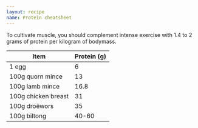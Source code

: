 ```yaml
---
layout: recipe
name: Protein cheatsheet
---
```


To cultivate muscle, you should complement intense exercise with 1.4 to 2 grams of protein per kilogram of bodymass.

| Item                | Protein (g) |
| ------------------- | ----------- |
| 1 egg               | 6           |
| 100g quorn mince    | 13          |
| 100g lamb mince     | 16.8        |
| 100g chicken breast | 31          |
| 100g droëwors       | 35          |
| 100g biltong        | 40-60       |
